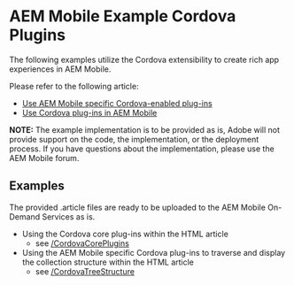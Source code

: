 AEM Mobile Example Cordova Plugins
====

The following examples utilize the Cordova extensibility to create rich app experiences in AEM Mobile.

Please refer to the following article:

* [Use AEM Mobile specific Cordova-enabled plug-ins](https://helpx.adobe.com/digital-publishing-solution/help/app-runtime-api.html)
* [Use Cordova plug-ins in AEM Mobile](https://helpx.adobe.com/digital-publishing-solution/help/cordova-api.html)

__NOTE:__ The example implementation is to be provided as is, Adobe will not provide support on the code, the implementation, or the deployment process. If you have questions about the implementation, please use the AEM Mobile forum.

## Examples

The provided .article files are ready to be uploaded to the AEM Mobile On-Demand Services as is.

* Using the Cordova core plug-ins within the HTML article
	- see [/CordovaCorePlugins](CordovaCorePlugins)
* Using the AEM Mobile specific Cordova plug-ins to traverse and display the collection structure within the HTML article
	- see [/CordovaTreeStructure](CordovaTreeStructure)


